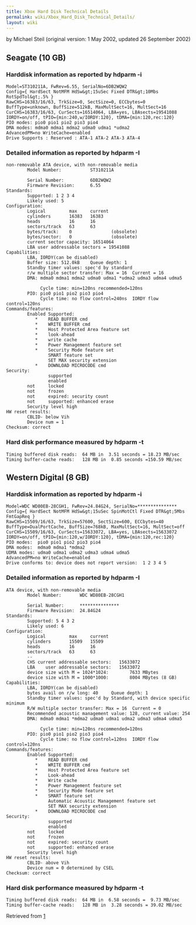```yaml
---
title: Xbox Hard Disk Technical Details
permalink: wiki/Xbox_Hard_Disk_Technical_Details/
layout: wiki
---
```


by Michael Steil (original version: 1 May 2002, updated 26 September
2002)

Seagate (10 GB)
---------------

### Harddisk information as reported by hdparm -i

    Model=ST310211A, FwRev=6.55, SerialNo=6DB2WQW2
    Config={ HardSect NotMFM HdSw&gt;15uSec Fixed DTR&gt;10Mbs RotSpdTol&gt;.5% }
    RawCHS=16383/16/63, TrkSize=0, SectSize=0, ECCbytes=0
    BuffType=unknown, BuffSize=512kB, MaxMultSect=16, MultSect=16
    CurCHS=16383/16/63, CurSects=16514064, LBA=yes, LBAsects=19541088
    IORDY=on/off, tPIO={min:240,w/IORDY:120}, tDMA={min:120,rec:120}
    PIO modes: pio0 pio1 pio2 pio3 pio4 
    DMA modes: mdma0 mdma1 mdma2 udma0 udma1 *udma2 
    AdvancedPM=no WriteCache=enabled
    Drive Supports : Reserved : ATA-1 ATA-2 ATA-3 ATA-4 

### Detailed information as reported by hdparm -I

    non-removable ATA device, with non-removable media
            Model Number:           ST310211A                          
        
            Serial Number:          6DB2WQW2            
            Firmware Revision:      6.55    
    Standards:
            Supported: 1 2 3 4 
            Likely used: 5
    Configuration:
            Logical         max     current
            cylinders       16383   16383
            heads           16      16
            sectors/track   63      63
            bytes/track:    0               (obsolete)
            bytes/sector:   0               (obsolete)
            current sector capacity: 16514064
            LBA user addressable sectors = 19541088
    Capabilities:
            LBA, IORDY(can be disabled)
            Buffer size: 512.0kB    Queue depth: 1
            Standby timer values: spec'd by standard
            r/w multiple sector transfer: Max = 16  Current = 16
            DMA: mdma0 mdma1 mdma2 udma0 udma1 *udma2 udma3 udma4 udma5

                 Cycle time: min=120ns recommended=120ns
            PIO: pio0 pio1 pio2 pio3 pio4 
                 Cycle time: no flow control=240ns  IORDY flow control=120ns
    Commands/features:
            Enabled Supported:
               *    READ BUFFER cmd
               *    WRITE BUFFER cmd
               *    Host Protected Area feature set
               *    look-ahead
               *    write cache
               *    Power Management feature set
               *    Security Mode feature set
                    SMART feature set
                    SET MAX security extension
               *    DOWNLOAD MICROCODE cmd
    Security: 
                    supported
                    enabled
            not     locked
            not     frozen
            not     expired: security count
            not     supported: enhanced erase
            Security level high
    HW reset results:
            CBLID- below Vih
            Device num = 1
    Checksum: correct

### Hard disk performance measured by hdparm -t

    Timing buffered disk reads:  64 MB in  3.51 seconds = 18.23 MB/sec
    Timing buffer-cache reads:   128 MB in  0.85 seconds =150.59 MB/sec

Western Digital (8 GB)
----------------------

### Harddisk information as reported by hdparm -i

    Model=WDC WD80EB-28CGH1, FwRev=24.84G24, SerialNo=***************
    Config={ HardSect NotMFM HdSw&gt;15uSec SpinMotCtl Fixed DTR&gt;5Mbs FmtGapReq }
    RawCHS=15509/16/63, TrkSize=57600, SectSize=600, ECCbytes=40
    BuffType=DualPortCache, BuffSize=768kB, MaxMultSect=16, MultSect=off
    CurCHS=15509/16/63, CurSects=15633072, LBA=yes, LBAsects=15633072
    IORDY=on/off, tPIO={min:120,w/IORDY:120}, tDMA={min:120,rec:120}
    PIO modes:  pio0 pio1 pio2 pio3 pio4 
    DMA modes:  mdma0 mdma1 *mdma2 
    UDMA modes: udma0 udma1 udma2 udma3 udma4 udma5 
    AdvancedPM=no WriteCache=enabled
    Drive conforms to: device does not report version:  1 2 3 4 5

### Detailed information as reported by hdparm -I

    ATA device, with non-removable media
            Model Number:       WDC WD80EB-28CGH1                      

            Serial Number:      *************** 
            Firmware Revision:  24.84G24
    Standards:
            Supported: 5 4 3 2 
            Likely used: 6
    Configuration:
            Logical         max     current
            cylinders       15509   15509
            heads           16      16
            sectors/track   63      63
            --
            CHS current addressable sectors:   15633072
            LBA    user addressable sectors:   15633072
            device size with M = 1024*1024:        7633 MBytes
            device size with M = 1000*1000:        8004 MBytes (8 GB)
    Capabilities:
            LBA, IORDY(can be disabled)
            bytes avail on r/w long: 40     Queue depth: 1
            Standby timer values: spec'd by Standard, with device specific minimum
            R/W multiple sector transfer: Max = 16  Current = 0
            Recommended acoustic management value: 128, current value: 254
            DMA: mdma0 mdma1 *mdma2 udma0 udma1 udma2 udma3 udma4 udma5

                 Cycle time: min=120ns recommended=120ns
            PIO: pio0 pio1 pio2 pio3 pio4 
                 Cycle time: no flow control=120ns  IORDY flow control=120ns
    Commands/features:
            Enabled Supported:
               *    READ BUFFER cmd
               *    WRITE BUFFER cmd
               *    Host Protected Area feature set
               *    Look-ahead
               *    Write cache
               *    Power Management feature set
               *    Security Mode feature set
               *    SMART feature set
                    Automatic Acoustic Management feature set 
                    SET MAX security extension
               *    DOWNLOAD MICROCODE cmd
    Security: 
                    supported
                    enabled
            not     locked
            not     frozen
            not     expired: security count
            not     supported: enhanced erase
            Security level high
    HW reset results:
            CBLID- above Vih
            Device num = 0 determined by CSEL
    Checksum: correct

### Hard disk performance measured by hdparm -t

    Timing buffered disk reads:  64 MB in  6.58 seconds =  9.73 MB/sec
    Timing buffer-cache reads:   128 MB in  3.28 seconds = 39.02 MB/sec

Retrieved from
[1](http://www.xbox-linux.org/wiki/Xbox_Hard_Disk_Technical_Details)
